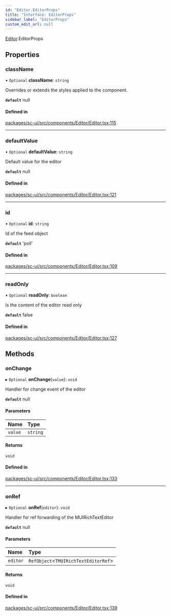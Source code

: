 ```yaml
---
id: "Editor.EditorProps"
title: "Interface: EditorProps"
sidebar_label: "EditorProps"
custom_edit_url: null
---
```


[Editor](../modules/Editor).EditorProps

## Properties

### className

• `Optional` **className**: `string`

Overrides or extends the styles applied to the component.

**`default`** null

#### Defined in

[packages/sc-ui/src/components/Editor/Editor.tsx:115](https://github.com/selfcommunity/community-ui/blob/7f26f69/packages/sc-ui/src/components/Editor/Editor.tsx#L115)

___

### defaultValue

• `Optional` **defaultValue**: `string`

Default value for the editor

**`default`** null

#### Defined in

[packages/sc-ui/src/components/Editor/Editor.tsx:121](https://github.com/selfcommunity/community-ui/blob/7f26f69/packages/sc-ui/src/components/Editor/Editor.tsx#L121)

___

### id

• `Optional` **id**: `string`

Id of the feed object

**`default`** 'poll'

#### Defined in

[packages/sc-ui/src/components/Editor/Editor.tsx:109](https://github.com/selfcommunity/community-ui/blob/7f26f69/packages/sc-ui/src/components/Editor/Editor.tsx#L109)

___

### readOnly

• `Optional` **readOnly**: `boolean`

Is the content of the editor read only

**`default`** false

#### Defined in

[packages/sc-ui/src/components/Editor/Editor.tsx:127](https://github.com/selfcommunity/community-ui/blob/7f26f69/packages/sc-ui/src/components/Editor/Editor.tsx#L127)

## Methods

### onChange

▸ `Optional` **onChange**(`value`): `void`

Handler for change event of the editor

**`default`** null

#### Parameters

| Name | Type |
| :------ | :------ |
| `value` | `string` |

#### Returns

`void`

#### Defined in

[packages/sc-ui/src/components/Editor/Editor.tsx:133](https://github.com/selfcommunity/community-ui/blob/7f26f69/packages/sc-ui/src/components/Editor/Editor.tsx#L133)

___

### onRef

▸ `Optional` **onRef**(`editor`): `void`

Handler for ref forwarding of the MUIRichTextEditor

**`default`** null

#### Parameters

| Name | Type |
| :------ | :------ |
| `editor` | `RefObject`<`TMUIRichTextEditorRef`\> |

#### Returns

`void`

#### Defined in

[packages/sc-ui/src/components/Editor/Editor.tsx:139](https://github.com/selfcommunity/community-ui/blob/7f26f69/packages/sc-ui/src/components/Editor/Editor.tsx#L139)
